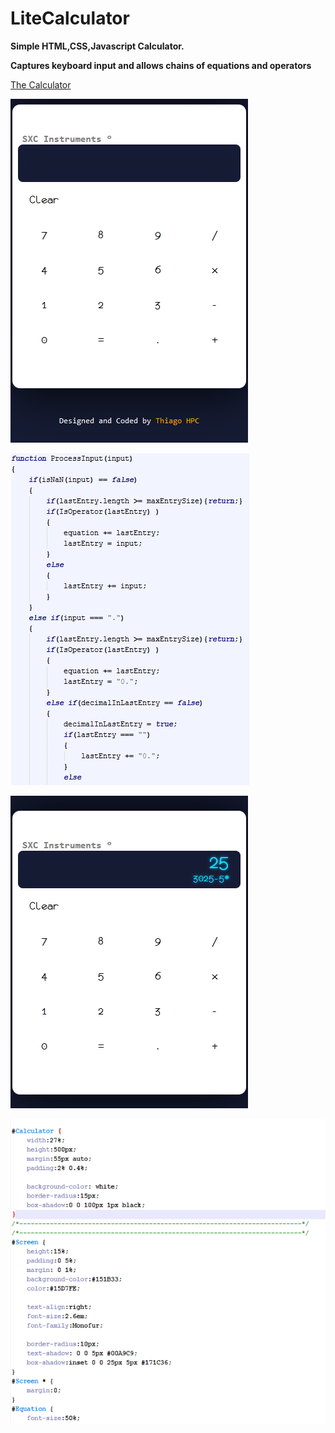 # LiteCalculator

**Simple HTML,CSS,Javascript Calculator.**

**Captures keyboard input and allows chains of equations and operators**

[The Calculator](https://ninjaboynaru.github.io/LiteCalculator/)

![Calculator Image 1](https://raw.githubusercontent.com/ninjaboynaru/LiteCalculator/master/docs/_LiteCalc_Img_1.jpg "Calc Example 1")

![Calculator Image 3](https://raw.githubusercontent.com/ninjaboynaru/LiteCalculator/master/docs/_LiteCalc_Img_3.jpg "Calc Example 3")

![Calculator Image 2](https://raw.githubusercontent.com/ninjaboynaru/LiteCalculator/master/docs/_LiteCalc_Img_2.jpg "Calc Example 2")

![Calculator Image 4](https://raw.githubusercontent.com/ninjaboynaru/LiteCalculator/master/docs/_LiteCalc_Img_4.jpg "Calc Example 4")

